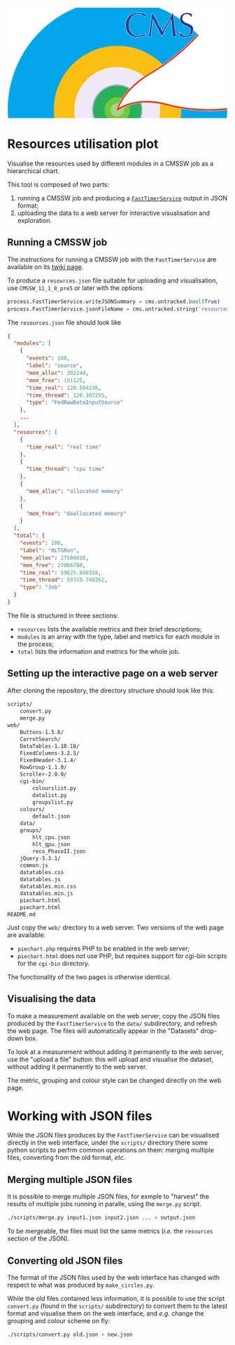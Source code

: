 ![banner](web/images/banner.png)

# Resources utilisation plot

Visualise the resources used by different modules in a CMSSW job as a
hierarchical chart.

This tool is composed of two parts:
   1. running a CMSSW job and producing a [`FastTimerService`](https://twiki.cern.ch/twiki/bin/viewauth/CMS/FastTimerService)
      output in JSON format;
   2. uploading the data to a web server for interactive visualisation and
      exploration.

## Running a CMSSW job

The instructions for running a CMSSW job with the `FastTimerService` are
available on its [twiki page](https://twiki.cern.ch/twiki/bin/viewauth/CMS/FastTimerService).

To produce a `resources.json` file suitable for uploading and visualisation,
use `CMSSW_11_1_0_pre5` or later with the options
```python
process.FastTimerService.writeJSONSummary = cms.untracked.bool(True)
process.FastTimerService.jsonFileName = cms.untracked.string('resources.json')
```

The `resources.json` file should look like
```json
{
  "modules": [
    {
      "events": 100,
      "label": "source",
      "mem_alloc": 302244,
      "mem_free": 151125,
      "time_real": 120.584236,
      "time_thread": 120.307255,
      "type": "FedRawDataInputSource"
    },
    ...
  ],
  "resources": [
    {
      "time_real": "real time"
    },
    {
      "time_thread": "cpu time"
    },
    {
      "mem_alloc": "allocated memory"
    },
    {
      "mem_free": "deallocated memory"
    }
  ],
  "total": {
    "events": 100,
    "label": "HLTGRun",
    "mem_alloc": 27584018,
    "mem_free": 27066780,
    "time_real": 59625.846558,
    "time_thread": 59310.740262,
    "type": "Job"
  }
}
```

The file is structured in three sections:

  - `resources` lists the available metrics and their brief descriptions;
  - `modules` is an array with the type, label and metrics for each module in
    the process;
  - `total` lists the information and metrics for the whole job.


## Setting up the interactive page on a web server

After cloning the repository, the directory structure should look like this:
```
scripts/
    convert.py
    merge.py
web/
    Buttons-1.5.6/
    CarrotSearch/
    DataTables-1.10.18/
    FixedColumns-3.2.5/
    FixedHeader-3.1.4/
    RowGroup-1.1.0/
    Scroller-2.0.0/
    cgi-bin/
        colourslist.py
        datalist.py
        groupslist.py
    colours/
        default.json
    data/
    groups/
        hlt_cpu.json
        hlt_gpu.json
        reco_PhaseII.json
    jQuery-3.3.1/
    common.js
    datatables.css
    datatables.js
    datatables.min.css
    datatables.min.js
    piechart.html
    piechart.html
README.md
```

Just copy the `web/` drectory to a web server. Two versions of the web page are available:
  - `piechart.php` requires PHP to be enabled in the web server; 
  - `piechart.html` does not use PHP, but requires support for cgi-bin
    scripts for the `cgi-bin` directory.

The functionality of the two pages is otherwise identical.

## Visualising the data

To make a measurement available on the web server, copy the JSON files produced
by the `FastTimerService` to the `data/` subdirectory, and refresh the web page.
The files will automatically appear in the "Datasets" drop-down box.

To look at a measurement without adding it permanently to the web server, use
the "upload a file" button: this will upload and visualise the dataset, without
adding it permanently to the web server.

The metric, grouping and colour style can be changed directly on the web page.


# Working with JSON files

While the JSON files produces by the `FastTimerService` can be visualised
directly in the web interface, under the `scripts/` directory there some python
scripts to perfrm common operations on them: merging multiple files, converting
from the old format, *etc*.

## Merging multiple JSON files

It is possible to merge multiple JSON files, for exmple to "harvest" the results
of multiple jobs running in paralle, using the `merge.py` script.

```bash
./scripts/merge.py input1.json input2.json ... > output.json
```

To be mergeable, the files must list the same metrics (*i.e.* the `resources`
section of the JSON).


## Converting old JSON files

The format of the JSON files used by the web interface has changed with respect
to what was produced by `make_circles.py`.

While the old files contained less information, it is possible to use the script
`convert.py` (found in the `scripts/` subdirectory) to convert them to the
latest format and visualise them on the web interface, and *e.g.* change the
grouping and colour scheme on fly:
```bash
./scripts/convert.py old.json > new.json
```
